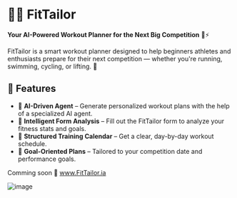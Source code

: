 # 🏋️‍♀️ FitTailor

**Your AI-Powered Workout Planner for the Next Big Competition** 🧠⚡

FitTailor is a smart workout planner designed to help beginners athletes and enthusiasts prepare for their next competition — whether you're running, swimming, cycling, or lifting. 💪

## 🚀 Features

- 🧠 **AI-Driven Agent** – Generate personalized workout plans with the help of a specialized AI agent.
- 📝 **Intelligent Form Analysis** – Fill out the FitTailor form to analyze your fitness stats and goals.
- 📅 **Structured Training Calendar** – Get a clear, day-by-day workout schedule.
- 🎯 **Goal-Oriented Plans** – Tailored to your competition date and performance goals.

Comming soon 👀 www.FitTailor.ia

![image](https://github.com/user-attachments/assets/3cf12469-c549-4d40-9de0-9aa5d5e203a8)
